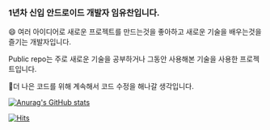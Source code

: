 ### 1년차 신입 안드로이드 개발자 임유찬입니다.

😄 여러 아이디어로 새로운 프로젝트를 만드는것을 좋아하고 새로운 기술을 배우는것을 즐기는 개발자입니다.

Public repo는 주로 새로운 기술을 공부하거나 그동안 사용해본 기술을 사용한 프로젝트입니다.

🤔더 나은 코드를 위해 계속해서 코드 수정을 해나갈 생각입니다.

[![Anurag's GitHub stats](https://github-readme-stats.vercel.app/api?username=LimYuChan&count_private=true)](https://github.com/anuraghazra/github-readme-stats)

[![Hits](https://hits.seeyoufarm.com/api/count/incr/badge.svg?url=https%3A%2F%2Fgithub.com%2FLimYuChan&count_bg=%2379C83D&title_bg=%23555555&icon=&icon_color=%23E7E7E7&title=hits&edge_flat=false)](https://hits.seeyoufarm.com)

<!--
**LimYuChan/LimYuChan** is a ✨ _special_ ✨ repository because its `README.md` (this file) appears on your GitHub profile.

Here are some ideas to get you started:

- 🔭 I’m currently working on ...
- 🌱 I’m currently learning ...
- 👯 I’m looking to collaborate on ...
- 🤔 I’m looking for help with ...
- 💬 Ask me about ...
- 📫 How to reach me: ...
- 😄 Pronouns: ...
- ⚡ Fun fact: ...
-->
